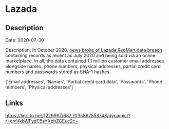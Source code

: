 # Lazada

## Description

Date: 2020-07-30

Description:
In October 2020, <a href="https://www.bleepingcomputer.com/news/security/over-1m-lazada-redmart-accounts-sold-online-after-data-breach/" target="_blank" rel="noopener">news broke of Lazada RedMart data breach</a> containing records as recent as July 2020 and being sold via an online marketplace. In all, the data contained 1.1 million customer email addresses alongside names, phone numbers, physical addresses, partial credit card numbers and passwords stored as SHA-1 hashes.


['Email addresses', 'Names', 'Partial credit card data', 'Passwords', 'Phone numbers', 'Physical addresses']

## Links

https://link-to.net/1229997/687.7035867553748/dynamic/?r=cmVkbWFydC5sYXphZGEuc2c=